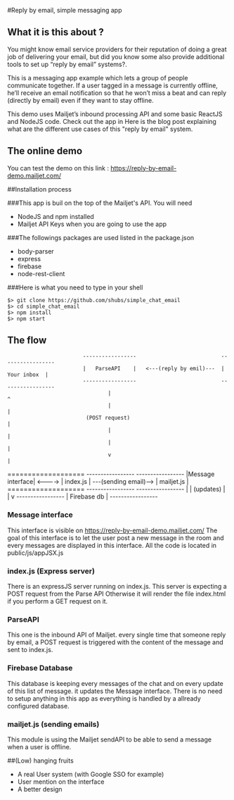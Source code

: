 #Reply by email, simple messaging app

## What it is this about ?
You might know email service providers for their reputation of doing a great job of delivering your email, but did you know some also provide additional tools to set up “reply by email” systems?. 

This is a messaging app example which lets a group of people communicate together. If a user tagged in a message is currently offline, he’ll receive an email notification so that he won’t miss a beat and can reply (directly by email) even if they want to stay offline. 

This demo uses  Mailjet’s inbound processing API and some basic ReactJS and NodeJS code. Check out the app in 
Here is the blog post explaining what are the different use cases of this "reply by email" system.


## The online demo
You can test the demo on this link : https://reply-by-email-demo.mailjet.com/

##Installation process

###This app is buil on the top of the Mailjet's API. You will need
-	NodeJS and npm installed
-	Mailjet API Keys when you are going to use the app

###The followings packages are used listed in the package.json
-	body-parser
-	express
-	firebase
-	node-rest-client

###Here is what you need to type in your shell
```
$> git clone https://github.com/shubs/simple_chat_email
$> cd simple_chat_email
$> npm install
$> npm start
```

## The flow




							-----------------							-----------------
							|	ParseAPI 	|	<---(reply by emil)---	|   Your inbox	|
							-----------------							-----------------
									|											^
									|											|
							 (POST request)										|
									|											|
									|											|
									v 											|
===================			-----------------							-----------------
|Message interface| <---->	|	index.js 	|	---(sending email)-->	|	mailjet.js 	|
===================			-----------------							-----------------
									|
									|
								(updates)
									|
									|
									v
							-----------------
							|  Firebase db	|
							-----------------

### Message interface
This interface is visible on https://reply-by-email-demo.mailjet.com/
The goal of this interface is to let the user post a new message in the room and every messages are displayed in this interface.
All the code is located in public/js/appJSX.js 

### index.js (Express server)
There is an expressJS server running on index.js. This server is expecting a POST request from the Parse API
Otherwise it will render the file index.html if you perform a GET request on it.

### ParseAPI
This one is the inbound API of Mailjet. every single time that someone reply by email, a POST request is triggered with the content of the message and sent to index.js.

### Firebase Database
This database is keeping every messages of the chat and on every update of this list of message. it updates the Message interface.
There is no need to setup anything in this app as everything is handled by a allready configured database.

### mailjet.js (sending emails)
This module is using the Mailjet sendAPI to be able to send a message when a user is offline.


##(Low) hanging fruits
-	A real User system (with Google SSO for example)
-	User mention on the interface
-	A better design



